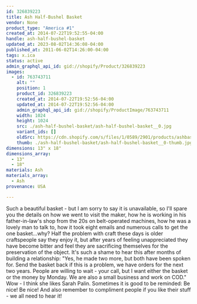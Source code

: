 ```yaml
---
id: 326839223
title: Ash Half-Bushel Basket
vendor: None
product_type: "America #1"
created_at: 2014-07-22T19:52:55-04:00
handle: ash-half-bushel-basket
updated_at: 2023-08-02T14:36:08-04:00
published_at: 2011-06-02T14:26:00-04:00
tags: x.ica
status: active
admin_graphql_api_id: gid://shopify/Product/326839223
images:
  - id: 763743711
    alt: ""
    position: 1
    product_id: 326839223
    created_at: 2014-07-22T19:52:56-04:00
    updated_at: 2014-07-22T19:52:56-04:00
    admin_graphql_api_id: gid://shopify/ProductImage/763743711
    width: 1024
    height: 1024
    src: ./ash-half-bushel-basket/ash-half-bushel-basket__0.jpg
    variant_ids: []
    oldSrc: https://cdn.shopify.com/s/files/1/0589/2901/products/ashbasket.jpeg?v=1406073176
    thumb: ./ash-half-bushel-basket/ash-half-bushel-basket__0-thumb.jpg
dimensions: 13" x 18"
dimensions_array:
  - 13"
  - 18"
materials: Ash
materials_array:
  - Ash
provenance: USA

---
```


Such a beautiful basket - but I am sorry to say it is unavailable, so I'll spare you the details on how we went to visit the maker, how he is working in his father-in-law's shop from the 20s on belt-operated machines, how he was a lovely man to talk to, how it took eight emails and numerous calls to get the one basket...why? Half the problem with craft these days is older craftspeople say they enjoy it, but after years of feeling unappreciated they have become bitter and feel they are sacrificing themselves for the preservation of the object. It's such a shame to hear this after months of building a relationship: "Yes, he made two more, but both have been spoken for. Send the basket back if this is a problem, we have orders for the next two years. People are willing to wait \- your call, but I want either the basket or the money by Monday. We are also a small business and work on COD." Wow \- I think she likes Sarah Palin. Sometimes it is good to be reminded: Be nice! Be nice! And also remember to compliment people if you like their stuff \- we all need to hear it!